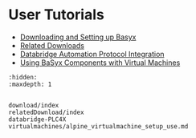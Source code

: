 # User Tutorials


* [Downloading and Setting up Basyx](./download/index.md)
* [Related Downloads](./relatedDownload/index.md)
* [Databridge Automation Protocol Integration](databridge-PLC4X.md)
* [Using BaSyx Components with Virtual Machines](./virtualmachines/alpine_virtualmachine_setup_use.md)


```{toctree}
:hidden:
:maxdepth: 1


download/index
relatedDownload/index
databridge-PLC4X
virtualmachines/alpine_virtualmachine_setup_use.md

```